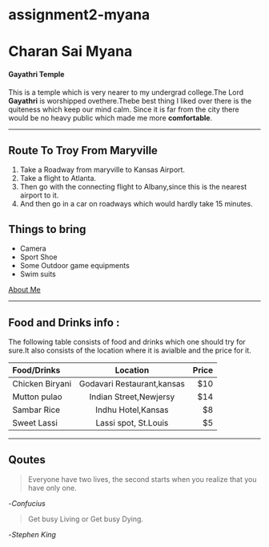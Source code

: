 # assignment2-myana

# Charan Sai Myana

#### Gayathri Temple

This is a temple which is very nearer to my undergrad college.The Lord **Gayathri** is worshipped ovethere.Thebe best thing I liked over there is the quiteness which keep our mind calm. Since it is far from the city there would be no heavy public which made me more **comfortable**.


***

## Route To Troy From Maryville

1. Take a Roadway from maryville to Kansas Airport.
2. Take a flight to Atlanta.
3. Then go with the connecting flight to Albany,since this is the nearest airport to it.
4. And then go in a car on roadways which would hardly take 15 minutes.

## Things to bring

- Camera
- Sport Shoe
- Some Outdoor game equipments
- Swim suits


[About Me](/AboutMe.md)

***

 ## Food and Drinks info :

The following table consists of food and drinks which one should try for sure.It also consists of the location where it is avialble and the price for it.

| Food/Drinks      | Location                      | Price         |
| :---             |    :----:                     |          ---: |
| Chicken Biryani  | Godavari Restaurant,kansas    | $10           |
| Mutton pulao     | Indian Street,Newjersy        | $14           |
| Sambar Rice      | Indhu Hotel,Kansas            | $8            |
| Sweet Lassi      | Lassi spot, St.Louis          | $5            |


***

## Qoutes

> Everyone have two lives, the second starts when you realize that you have only one.

 -*Confucius*


> Get busy Living or Get busy Dying.

 -*Stephen King*





